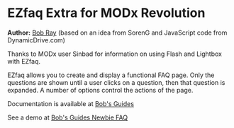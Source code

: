 EZfaq Extra for MODx Revolution
===============================


**Author:** [Bob Ray](http://bobsguides.com) (based on an idea from SorenG and JavaScript code from DynamicDrive.com)

Thanks to MODx user Sinbad for information on using Flash and Lightbox with EZfaq.

EZfaq allows you to create and display a functional FAQ page. Only the questions are shown until a user clicks on a question, then that question is expanded. A number of options control the actions of the page.

Documentation is available at [Bob's Guides](http://bobsguides.com/ezfaq-tutorial.html)

See a demo at [Bob's Guides Newbie FAQ](http://bobsguides.com/modx-newbie-faq.html)